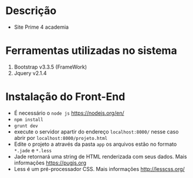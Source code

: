 # Descrição

* Site Prime 4 academia

# Ferramentas utilizadas no sistema

1.  Bootstrap v3.3.5 (FrameWork)
3.  Jquery v2.1.4

# Instalação do Front-End

* É necessário o `node js` https://nodejs.org/en/
* `npm install`
* `grunt dev`
* execute o servidor apartir do endereço `localhost:8000/` nesse caso abrir por `localhost:8000/projeto.html`
* Edite o projeto a através da pasta `app` os arquivos estão no formato `*.jade` e `*.less`
* Jade retornará uma string de HTML renderizada com seus dados. Mais informações https://pugjs.org
* Less é um pré-processador CSS. Mais informações http://lesscss.org/
